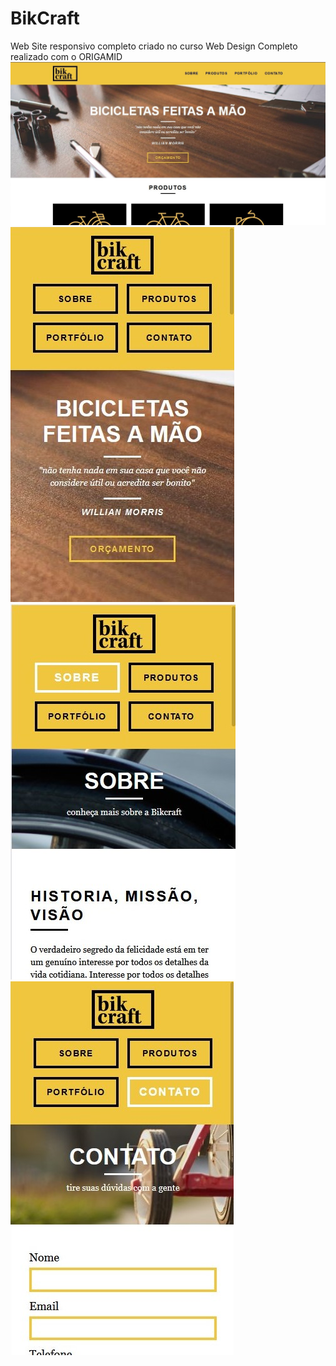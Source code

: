 # BikCraft
Web Site responsivo completo criado no curso Web Design Completo realizado com o ORIGAMID
<img src="https://github.com/luizjxcoder/BikCraft/blob/master/img/SharedScreenshot.jpg"/>
<img src="https://github.com/luizjxcoder/BikCraft/blob/master/img/SharedScreenshot2.jpg"/>
<img src="https://github.com/luizjxcoder/BikCraft/blob/master/img/SharedScreenshot3.jpg"/>
<img src="https://github.com/luizjxcoder/BikCraft/blob/master/img/SharedScreenshot4.jpg"/>
